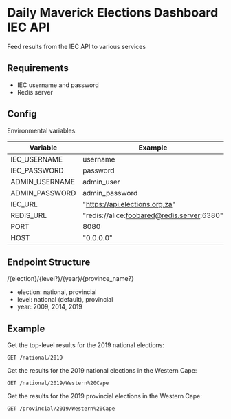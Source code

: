 # Daily Maverick Elections Dashboard IEC API

Feed results from the IEC API to various services

## Requirements

-   IEC username and password
-   Redis server

## Config

Environmental variables:

| Variable       | Example                                    | Required | Default                |
| -------------- | ------------------------------------------ | -------- | ---------------------- |
| IEC_USERNAME   | username                                   | Required |                        |
| IEC_PASSWORD   | password                                   | Required |                        |
| ADMIN_USERNAME | admin_user                                 | Required |                        |
| ADMIN_PASSWORD | admin_password                             | Required |                        |
| IEC_URL        | "https://api.elections.org.za"             |          |                        |
| REDIS_URL      | "redis://alice:foobared@redis.server:6380" |          | redis://localhost:6379 |
| PORT           | 8080                                       |          | 8080                   |
| HOST           | "0.0.0.0"                                  |          | 127.0.0.1              |

## Endpoint Structure

/{election}/{level?}/{year}/{province_name?}

-   election: national, provincial
-   level: national (default), provincial
-   year: 2009, 2014, 2019

## Example

Get the top-level results for the 2019 national elections:

```
GET /national/2019
```

Get the results for the 2019 national elections in the Western Cape:

```
GET /national/2019/Western%20Cape
```

Get the results for the 2019 provincial elections in the Western Cape:

```
GET /provincial/2019/Western%20Cape
```
